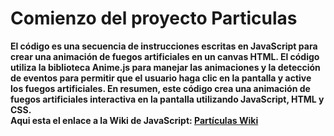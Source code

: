 <h1>
Comienzo del proyecto Particulas</h1>
<strong>El código es una secuencia de instrucciones escritas en JavaScript para crear una animación de fuegos artificiales en un canvas HTML. El código utiliza la biblioteca Anime.js para manejar las animaciones y la detección de eventos para permitir que el usuario haga clic en la pantalla y active los fuegos artificiales. En resumen, este código crea una animación de fuegos artificiales interactiva en la pantalla utilizando JavaScript, HTML y CSS.</strong>
<strong><br>Aqui esta el enlace a la Wiki de JavaScript: <a href="https://github.com/CodeStrong2023/TercerSemestreCodiPro/blob/main/BalmacedaAV/ProyectoParticulas/ParticulasWiki.md">Partículas Wiki</a></strong>
